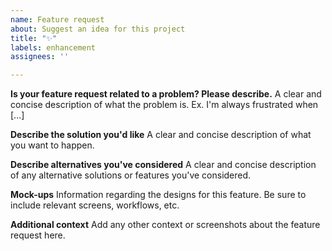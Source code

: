 ```yaml
---
name: Feature request
about: Suggest an idea for this project
title: "✨"
labels: enhancement
assignees: ''

---
```


**Is your feature request related to a problem? Please describe.**
A clear and concise description of what the problem is. Ex. I'm always frustrated when [...]

**Describe the solution you'd like**
A clear and concise description of what you want to happen.

**Describe alternatives you've considered**
A clear and concise description of any alternative solutions or features you've considered.

**Mock-ups**
Information regarding the designs for this feature. Be sure to include relevant screens, workflows, etc.

**Additional context**
Add any other context or screenshots about the feature request here.

